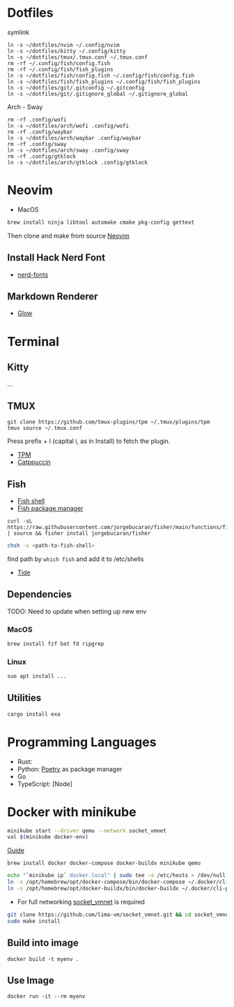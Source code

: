 # Dotfiles

symlink

```
ln -s ~/dotfiles/nvim ~/.config/nvim
ln -s ~/dotfiles/kitty ~/.config/kitty
ln -s ~/dotfiles/tmux/.tmux.conf ~/.tmux.conf
rm -rf ~/.config/fish/config.fish
rm -rf ~/.config/fish/fish_plugins
ln -s ~/dotfiles/fish/config.fish ~/.config/fish/config.fish
ln -s ~/dotfiles/fish/fish_plugins ~/.config/fish/fish_plugins
ln -s ~/dotfiles/git/.gitconfig ~/.gitconfig
ln -s ~/dotfiles/git/.gitignore_global ~/.gitignore_global
```

Arch - Sway
```
rm -rf .config/wofi
ln -s ~/dotfiles/arch/wofi .config/wofi
rm -rf .config/waybar
ln -s ~/dotfiles/arch/waybar .config/waybar
rm -rf .config/sway
ln -s ~/dotfiles/arch/sway .config/sway
rm -rf .config/gtklock
ln -s ~/dotfiles/arch/gtklock .config/gtklock
```


# Neovim

- MacOS

```bash
brew install ninja libtool automake cmake pkg-config gettext
```

Then clone and make from source [Neovim](https://github.com/neovim/neovim)

## Install Hack Nerd Font

- [nerd-fonts](https://github.com/ryanoasis/nerd-fonts)

## Markdown Renderer

- [Glow](https://github.com/charmbracelet/glow)

# Terminal

## Kitty

...

## TMUX

```
git clone https://github.com/tmux-plugins/tpm ~/.tmux/plugins/tpm
tmux source ~/.tmux.conf
```

Press prefix + I (capital i, as in Install) to fetch the plugin.

- [TPM](https://github.com/tmux-plugins/tpm)
- [Catppuccin](https://github.com/catppuccin/tmux)

## Fish

- [Fish shell](https://github.com/fish-shell/fish-shell)
- [Fish package manager](https://github.com/jorgebucaran/fisher)

```fish
curl -sL https://raw.githubusercontent.com/jorgebucaran/fisher/main/functions/fisher.fish | source && fisher install jorgebucaran/fisher
```

```bash
chsh -s <path-to-fish-shell>
```

find path by `which fish` and add it to /etc/shells

- [Tide](https://github.com/IlanCosman/tide)

## Dependencies

TODO: Need to update when setting up new env

### MacOS

```bash
brew install fzf bat fd ripgrep
```

### Linux

```bash
suo apt install ...
```

## Utilities

```bash
cargo install exa
```

# Programming Languages

- Rust:
- Python: [Poetry](https://python-poetry.org/docs/) as package manager
- Go
- TypeScript: [Node]

# Docker with minikube

```bash
minikube start --driver qemu --network socket_vmnet
val $(minikube docker-env)
```

[Guide](https://gist.github.com/juancsr/5927e6660d6ba5d2a34c61802d26e50a)

```fish
brew install docker docker-compose docker-buildx minikube qemu
```

```bash
echo "`minikube ip` docker.local" | sudo tee -a /etc/hosts > /dev/null
ln -s /opt/homebrew/opt/docker-compose/bin/docker-compose ~/.docker/cli-plugins/docker-compose
ln -s /opt/homebrew/opt/docker-buildx/bin/docker-buildx ~/.docker/cli-plugins/docker-buildx
```

- For full networking [socket_vmnet](https://github.com/lima-vm/socket_vmnet) is required

```bash
git clone https://github.com/lima-vm/socket_vmnet.git && cd socket_vmnet
sudo make install
```

## Build into image

```fish
docker build -t myenv .
```

## Use Image

```fish
docker run -it --rm myenv
```
